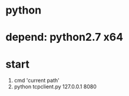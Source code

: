 # python
# depend: python2.7 x64

# start
1. cmd 'current path'
2. python tcpclient.py 127.0.0.1 8080
